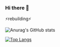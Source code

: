 ### Hi there 👋
⚡rebuilding⚡
<!--
**Glorious-TaehanL/Glorious-TaehanL** is a ✨ _special_ ✨ repository because its `README.md` (this file) appears on your GitHub profile.

Here are some ideas to get you started:

- 🔭 I’m currently working on ...
- 🌱 I’m currently learning ...
- 👯 I’m looking to collaborate on ...
- 🤔 I’m looking for help with ...
- 💬 Ask me about ...
- 📫 How to reach me: ...
- 😄 Pronouns: ...
- ⚡ Fun fact: ...
-->

![Anurag's GitHub stats](https://github-readme-stats.vercel.app/api?username=Glorious-TaehanL&show_icons=true&theme=transparent)

[![Top Langs](https://github-readme-stats.vercel.app/api/top-langs/?username=Glorious-TaehanL&layout=compact&theme=transparent)](https://github.com/Glorious-TaehanL/github-readme-stats)
